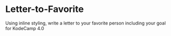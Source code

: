 # Letter-to-Favorite
Using inline styling, write a letter to your favorite person including your goal for KodeCamp 4.0
